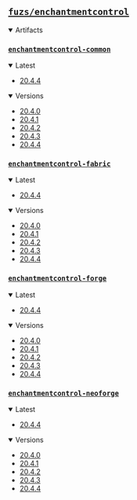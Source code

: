 ## [`fuzs/enchantmentcontrol`](.)

<details open>
<summary>Artifacts</summary>

### [`enchantmentcontrol-common`](./enchantmentcontrol-common)
<details open>
<summary>Latest</summary>

- [20.4.4](./enchantmentcontrol-common/20.4.4)
</details>

<details open>
<summary>Versions</summary>

- [20.4.0](./enchantmentcontrol-common/20.4.0)
- [20.4.1](./enchantmentcontrol-common/20.4.1)
- [20.4.2](./enchantmentcontrol-common/20.4.2)
- [20.4.3](./enchantmentcontrol-common/20.4.3)
- [20.4.4](./enchantmentcontrol-common/20.4.4)
</details>

### [`enchantmentcontrol-fabric`](./enchantmentcontrol-fabric)
<details open>
<summary>Latest</summary>

- [20.4.4](./enchantmentcontrol-fabric/20.4.4)
</details>

<details open>
<summary>Versions</summary>

- [20.4.0](./enchantmentcontrol-fabric/20.4.0)
- [20.4.1](./enchantmentcontrol-fabric/20.4.1)
- [20.4.2](./enchantmentcontrol-fabric/20.4.2)
- [20.4.3](./enchantmentcontrol-fabric/20.4.3)
- [20.4.4](./enchantmentcontrol-fabric/20.4.4)
</details>

### [`enchantmentcontrol-forge`](./enchantmentcontrol-forge)
<details open>
<summary>Latest</summary>

- [20.4.4](./enchantmentcontrol-forge/20.4.4)
</details>

<details open>
<summary>Versions</summary>

- [20.4.0](./enchantmentcontrol-forge/20.4.0)
- [20.4.1](./enchantmentcontrol-forge/20.4.1)
- [20.4.2](./enchantmentcontrol-forge/20.4.2)
- [20.4.3](./enchantmentcontrol-forge/20.4.3)
- [20.4.4](./enchantmentcontrol-forge/20.4.4)
</details>

### [`enchantmentcontrol-neoforge`](./enchantmentcontrol-neoforge)
<details open>
<summary>Latest</summary>

- [20.4.4](./enchantmentcontrol-neoforge/20.4.4)
</details>

<details open>
<summary>Versions</summary>

- [20.4.0](./enchantmentcontrol-neoforge/20.4.0)
- [20.4.1](./enchantmentcontrol-neoforge/20.4.1)
- [20.4.2](./enchantmentcontrol-neoforge/20.4.2)
- [20.4.3](./enchantmentcontrol-neoforge/20.4.3)
- [20.4.4](./enchantmentcontrol-neoforge/20.4.4)
</details>

</details>
